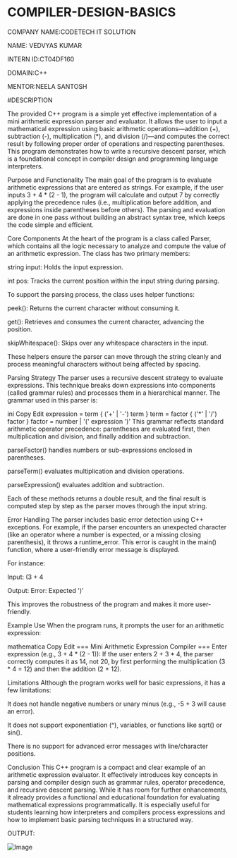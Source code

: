 # COMPILER-DESIGN-BASICS

COMPANY NAME:CODETECH IT SOLUTION

NAME: VEDVYAS KUMAR

INTERN ID:CT04DF160

DOMAIN:C++

MENTOR:NEELA SANTOSH

#DESCRIPTION

The provided C++ program is a simple yet effective implementation of a mini arithmetic expression parser and evaluator. It allows the user to input a mathematical expression using basic arithmetic operations—addition (+), subtraction (-), multiplication (*), and division (/)—and computes the correct result by following proper order of operations and respecting parentheses. This program demonstrates how to write a recursive descent parser, which is a foundational concept in compiler design and programming language interpreters.

Purpose and Functionality
The main goal of the program is to evaluate arithmetic expressions that are entered as strings. For example, if the user inputs 3 + 4 * (2 - 1), the program will calculate and output 7 by correctly applying the precedence rules (i.e., multiplication before addition, and expressions inside parentheses before others). The parsing and evaluation are done in one pass without building an abstract syntax tree, which keeps the code simple and efficient.

Core Components
At the heart of the program is a class called Parser, which contains all the logic necessary to analyze and compute the value of an arithmetic expression. The class has two primary members:

string input: Holds the input expression.

int pos: Tracks the current position within the input string during parsing.

To support the parsing process, the class uses helper functions:

peek(): Returns the current character without consuming it.

get(): Retrieves and consumes the current character, advancing the position.

skipWhitespace(): Skips over any whitespace characters in the input.

These helpers ensure the parser can move through the string cleanly and process meaningful characters without being affected by spacing.

Parsing Strategy
The parser uses a recursive descent strategy to evaluate expressions. This technique breaks down expressions into components (called grammar rules) and processes them in a hierarchical manner. The grammar used in this parser is:

ini
Copy
Edit
expression = term { ('+' | '-') term }
term       = factor { ('*' | '/') factor }
factor     = number | '(' expression ')'
This grammar reflects standard arithmetic operator precedence: parentheses are evaluated first, then multiplication and division, and finally addition and subtraction.

parseFactor() handles numbers or sub-expressions enclosed in parentheses.

parseTerm() evaluates multiplication and division operations.

parseExpression() evaluates addition and subtraction.

Each of these methods returns a double result, and the final result is computed step by step as the parser moves through the input string.

Error Handling
The parser includes basic error detection using C++ exceptions. For example, if the parser encounters an unexpected character (like an operator where a number is expected, or a missing closing parenthesis), it throws a runtime_error. This error is caught in the main() function, where a user-friendly error message is displayed.

For instance:

Input: (3 + 4

Output: Error: Expected ')'

This improves the robustness of the program and makes it more user-friendly.

Example Use
When the program runs, it prompts the user for an arithmetic expression:

mathematica
Copy
Edit
=== Mini Arithmetic Expression Compiler ===
Enter expression (e.g., 3 + 4 * (2 - 1)):
If the user enters 2 + 3 * 4, the parser correctly computes it as 14, not 20, by first performing the multiplication (3 * 4 = 12) and then the addition (2 + 12).

Limitations
Although the program works well for basic expressions, it has a few limitations:

It does not handle negative numbers or unary minus (e.g., -5 + 3 will cause an error).

It does not support exponentiation (^), variables, or functions like sqrt() or sin().

There is no support for advanced error messages with line/character positions.

Conclusion
This C++ program is a compact and clear example of an arithmetic expression evaluator. It effectively introduces key concepts in parsing and compiler design such as grammar rules, operator precedence, and recursive descent parsing. While it has room for further enhancements, it already provides a functional and educational foundation for evaluating mathematical expressions programmatically. It is especially useful for students learning how interpreters and compilers process expressions and how to implement basic parsing techniques in a structured way.

OUTPUT:

![Image](https://github.com/user-attachments/assets/e9546414-2895-4a88-b848-aecd2621f192)






